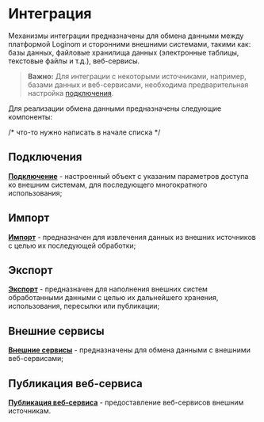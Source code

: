 # Интеграция

Механизмы интеграции предназначены для обмена данными между платформой Loginom и сторонними внешними системами, такими как: базы данных, файловые хранилища данных (электронные таблицы, текстовые файлы и т.д.), веб-сервисы.

> **Важно:**
> Для интеграции с некоторыми источниками, например, базами данных и веб-сервисами, необходима предварительная настройка [подключения](./connections/README.md).

Для реализации обмена данными предназначены следующие компоненты:

/* что-то нужно написать в начале списка */

## Подключения

**[Подключение](./connections/README.md)** - настроенный объект с указаним параметров доступа ко внешним системам, для последующего многократного использования;

## Импорт

**[Импорт](./import/README.md)** - предназначен для извлечения данных из внешних источников с целью их последующей обработки;

## Экспорт

**[Экспорт](./export/README.md)** - предназначен для  наполнения внешних систем обработанными данными с целью их дальнейшего хранения, использования, пересылки или публикации;

## Внешние сервисы

**[Внешние сервисы](./webservice.md)** - предназначены для обмена данными с внешними веб-сервисами;

## Публикация веб-сервиса

**[Публикация веб-сервиса](./publishing-web-service.md)** - предоставление веб-сервисов внешним источникам.
